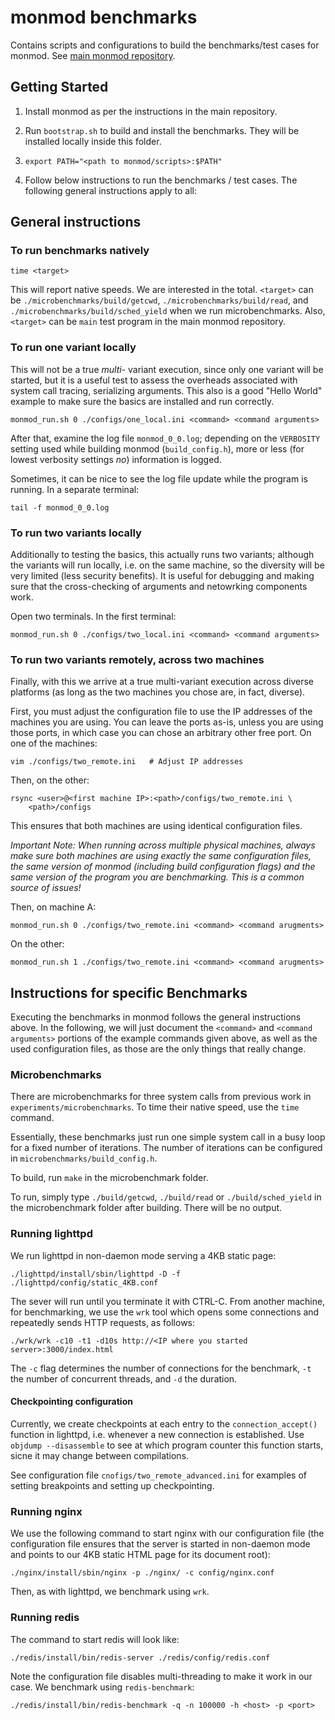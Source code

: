 # monmod benchmarks

Contains scripts and configurations to build the benchmarks/test cases for
monmod. See [main monmod repository](https://github.com/andrej/monmod).


## Getting Started

1. Install monmod as per the instructions in the main repository.

2. Run `bootstrap.sh` to build and install the benchmarks. They will be
   installed locally inside this folder.

3. ```export PATH="<path to monmod/scripts>:$PATH"```

4. Follow below instructions to run the benchmarks / test cases. The 
   following general instructions apply to all:

## General instructions

### To run benchmarks natively

```
time <target>
```

This will report native speeds. We are interested in the total. `<target>` can be `./microbenchmarks/build/getcwd`, `./microbenchmarks/build/read`, and `./microbenchmarks/build/sched_yield` when we run microbenchmarks. Also, `<target>` can be `main` test program in the main monmod repository.

### To run one variant locally

This will not be a true _multi-_ variant execution, since only one variant will
be started, but it is a useful test to assess the overheads associated with
system call tracing, serializing arguments. This also is a good "Hello World"
example to make sure the basics are installed and run correctly.

```
monmod_run.sh 0 ./configs/one_local.ini <command> <command arguments>
```

After that, examine the log file `monmod_0_0.log`; depending on the
`VERBOSITY` setting used while building monmod (`build_config.h`), more or
less (for lowest verbosity settings _no_) information is logged.

Sometimes, it can be nice to see the log file update while the program is
running. In a separate terminal:

```
tail -f monmod_0_0.log
```


### To run two variants locally

Additionally to testing the basics, this actually runs two variants; although
the variants will run locally, i.e. on the same machine, so the diversity will
be very limited (less security benefits). It is useful for debugging and making
sure that the cross-checking of arguments and netowrking components work.

Open two terminals.  In the first terminal:

```
monmod_run.sh 0 ./configs/two_local.ini <command> <command arguments>
```

### To run two variants remotely, across two machines

Finally, with this we arrive at a true multi-variant execution across diverse
platforms (as long as the two machines you chose are, in fact, diverse).

First, you must adjust the configuration file to use the IP addresses of the
machines you are using. You can leave the ports as-is, unless you are using
those ports, in which case you can chose an arbitrary other free port. On
one of the machines:

```
vim ./configs/two_remote.ini   # Adjust IP addresses
```

Then, on the other:

```
rsync <user>@<first machine IP>:<path>/configs/two_remote.ini \
	<path>/configs
```

This ensures that both machines are using identical configuration files.

_*Important Note:* When running across multiple physical machines, always make
sure both machines are using exactly the same configuration files, the same
version of monmod (including build configuration flags) and the same version of
the program you are benchmarking. This is a common source of issues!_

Then, on machine A:

```
monmod_run.sh 0 ./configs/two_remote.ini <command> <command arugments>
```

On the other:

```
monmod_run.sh 1 ./configs/two_remote.ini <command> <command arugments>
```


## Instructions for specific Benchmarks

Executing the benchmarks in monmod follows the general instructions above. In
the following, we will just document the `<command>` and `<command arguments>`
portions of the example commands given above, as well as the used configuration
files, as those are the only things that really change.

### Microbenchmarks

There are microbenchmarks for three system calls from previous work in
`experiments/microbenchmarks`. To time their native speed, use
the `time` command. 

Essentially, these benchmarks just run one simple system call in a busy loop
for a fixed number of iterations. The number of iterations can be configured
in `microbenchmarks/build_config.h`.

To build, run `make` in the microbenchmark folder.

To run, simply type `./build/getcwd`, `./build/read` or `./build/sched_yield` 
in the microbenchmark folder after building. There will be no output.
 
### Running lighttpd

We run lighttpd in non-daemon mode serving a 4KB static page:

```
./lighttpd/install/sbin/lighttpd -D -f ./lighttpd/config/static_4KB.conf
```

The sever will run until you terminate it with CTRL-C. From another machine,
for benchmarking, we use the `wrk` tool which opens some connections and
repeatedly sends HTTP requests, as follows:
   
```
./wrk/wrk -c10 -t1 -d10s http://<IP where you started server>:3000/index.html
```

The `-c` flag determines the number of connections for the benchmark, `-t` the
number of concurrent threads, and `-d` the duration.

#### Checkpointing configuration

Currently, we create checkpoints at each entry to the `connection_accept()`
function in lighttpd, i.e. whenever a new connection is established. Use
`objdump --disassemble` to see at which program counter this function starts,
sicne it may change between compilations.

See configuration file `cnofigs/two_remote_advanced.ini` for examples of
setting breakpoints and setting up checkpointing. 

### Running nginx

We use the following command to start nginx with our configuration file (the
configuration file ensures that the server is started in non-daemon mode and
points to our 4KB static HTML page for its document root):

```
./nginx/install/sbin/nginx -p ./nginx/ -c config/nginx.conf 
```

Then, as with lighttpd, we benchmark using `wrk`.

### Running redis

The command to start redis will look like:

```
./redis/install/bin/redis-server ./redis/config/redis.conf
```

Note the configuration file disables multi-threading to make it work in our
case. We benchmark using `redis-benchmark`:

```
./redis/install/bin/redis-benchmark -q -n 100000 -h <host> -p <port>
```